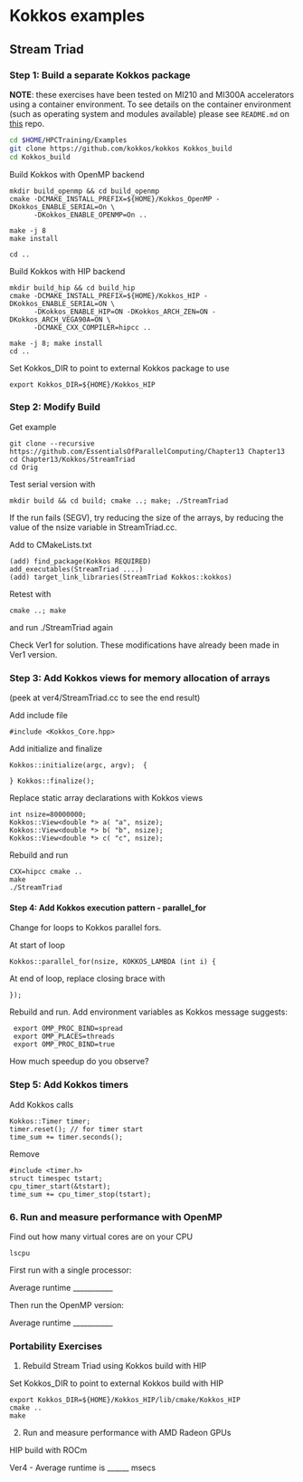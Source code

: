 # Kokkos examples

## Stream Triad

### Step 1: Build a separate Kokkos package

**NOTE**: these exercises have been tested on MI210 and MI300A accelerators using a container environment.
To see details on the container environment (such as operating system and modules available) please see `README.md` on [this](https://github.com/amd/HPCTrainingDock) repo.

```bash
cd $HOME/HPCTraining/Examples
git clone https://github.com/kokkos/kokkos Kokkos_build
cd Kokkos_build
```

Build Kokkos with OpenMP backend

```
mkdir build_openmp && cd build_openmp
cmake -DCMAKE_INSTALL_PREFIX=${HOME}/Kokkos_OpenMP -DKokkos_ENABLE_SERIAL=On \
      -DKokkos_ENABLE_OPENMP=On ..

make -j 8
make install

cd ..
```
Build Kokkos with HIP backend

```
mkdir build_hip && cd build_hip
cmake -DCMAKE_INSTALL_PREFIX=${HOME}/Kokkos_HIP -DKokkos_ENABLE_SERIAL=ON \
      -DKokkos_ENABLE_HIP=ON -DKokkos_ARCH_ZEN=ON -DKokkos_ARCH_VEGA90A=ON \
      -DCMAKE_CXX_COMPILER=hipcc ..

make -j 8; make install
cd ..
```

Set Kokkos_DIR to point to external Kokkos package to use

```
export Kokkos_DIR=${HOME}/Kokkos_HIP
```

### Step 2: Modify Build

Get example

```
git clone --recursive https://github.com/EssentialsOfParallelComputing/Chapter13 Chapter13
cd Chapter13/Kokkos/StreamTriad
cd Orig
```

Test serial version with 

```
mkdir build && cd build; cmake ..; make; ./StreamTriad
```

If the run fails (SEGV), try reducing the size of the arrays, by reducing the value of the nsize variable in StreamTriad.cc.

Add to CMakeLists.txt

```
(add) find_package(Kokkos REQUIRED)
add_executables(StreamTriad ....)
(add) target_link_libraries(StreamTriad Kokkos::kokkos)
```

Retest with 

```
cmake ..; make
```
and run ./StreamTriad again

Check Ver1 for solution. These modifications have already been made in Ver1 version.

### Step 3: Add Kokkos views for memory allocation of arrays

(peek at ver4/StreamTriad.cc to see the end result)

Add include file

```
#include <Kokkos_Core.hpp>
```

Add initialize and finalize

```
Kokkos::initialize(argc, argv);  {

} Kokkos::finalize();
```

Replace static array declarations with Kokkos views

```
int nsize=80000000;
Kokkos::View<double *> a( "a", nsize);
Kokkos::View<double *> b( "b", nsize);
Kokkos::View<double *> c( "c", nsize);
```

Rebuild and run

```
CXX=hipcc cmake ..
make
./StreamTriad
```

#### Step 4: Add Kokkos execution pattern - parallel_for

Change for loops to Kokkos parallel fors.

At start of loop

```
Kokkos::parallel_for(nsize, KOKKOS_LAMBDA (int i) {
```

  At end of loop, replace closing brace with 

```
});
```

Rebuild and run. Add environment variables as Kokkos message suggests:

```
 export OMP_PROC_BIND=spread
 export OMP_PLACES=threads
 export OMP_PROC_BIND=true
```

How much speedup do you observe?

### Step 5: Add Kokkos timers

Add Kokkos calls

```
Kokkos::Timer timer;
timer.reset(); // for timer start
time_sum += timer.seconds();
```

Remove

```
#include <timer.h>
struct timespec tstart;
cpu_timer_start(&tstart);
time_sum += cpu_timer_stop(tstart);
```

### 6. Run and measure performance with OpenMP

Find out how many virtual cores are on your CPU

```
lscpu
```

First run with a single processor:

Average runtime ___________

Then run the OpenMP version:

Average runtime ___________

### Portability Exercises

1. Rebuild Stream Triad using Kokkos build with HIP

Set Kokkos_DIR to point to external Kokkos build with HIP

```
export Kokkos_DIR=${HOME}/Kokkos_HIP/lib/cmake/Kokkos_HIP
cmake ..
make
```

2. Run and measure performance with AMD Radeon GPUs

HIP build with ROCm

Ver4 - Average runtime is ______ msecs

